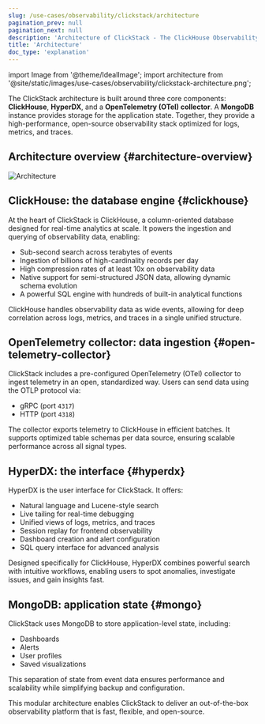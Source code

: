 ```yaml
---
slug: /use-cases/observability/clickstack/architecture
pagination_prev: null
pagination_next: null
description: 'Architecture of ClickStack - The ClickHouse Observability Stack'
title: 'Architecture'
doc_type: 'explanation'
---
```


import Image from '@theme/IdealImage';
import architecture from '@site/static/images/use-cases/observability/clickstack-architecture.png';

The ClickStack architecture is built around three core components: **ClickHouse**, **HyperDX**, and a **OpenTelemetry (OTel) collector**. A **MongoDB** instance provides storage for the application state. Together, they provide a high-performance, open-source observability stack optimized for logs, metrics, and traces.

## Architecture overview {#architecture-overview}

<Image img={architecture} alt="Architecture" size="lg"/>

## ClickHouse: the database engine {#clickhouse}

At the heart of ClickStack is ClickHouse, a column-oriented database designed for real-time analytics at scale. It powers the ingestion and querying of observability data, enabling:

- Sub-second search across terabytes of events
- Ingestion of billions of high-cardinality records per day
- High compression rates of at least 10x on observability data
- Native support for semi-structured JSON data, allowing dynamic schema evolution
- A powerful SQL engine with hundreds of built-in analytical functions

ClickHouse handles observability data as wide events, allowing for deep correlation across logs, metrics, and traces in a single unified structure.

## OpenTelemetry collector: data ingestion {#open-telemetry-collector}

ClickStack includes a pre-configured OpenTelemetry (OTel) collector to ingest telemetry in an open, standardized way. Users can send data using the OTLP protocol via:

- gRPC (port `4317`)
- HTTP (port `4318`)

The collector exports telemetry to ClickHouse in efficient batches. It supports optimized table schemas per data source, ensuring scalable performance across all signal types.

## HyperDX: the interface {#hyperdx}

HyperDX is the user interface for ClickStack. It offers:

- Natural language and Lucene-style search
- Live tailing for real-time debugging
- Unified views of logs, metrics, and traces
- Session replay for frontend observability
- Dashboard creation and alert configuration
- SQL query interface for advanced analysis

Designed specifically for ClickHouse, HyperDX combines powerful search with intuitive workflows, enabling users to spot anomalies, investigate issues, and gain insights fast. 

## MongoDB: application state {#mongo}

ClickStack uses MongoDB to store application-level state, including:

- Dashboards
- Alerts
- User profiles
- Saved visualizations

This separation of state from event data ensures performance and scalability while simplifying backup and configuration.

This modular architecture enables ClickStack to deliver an out-of-the-box observability platform that is fast, flexible, and open-source.
